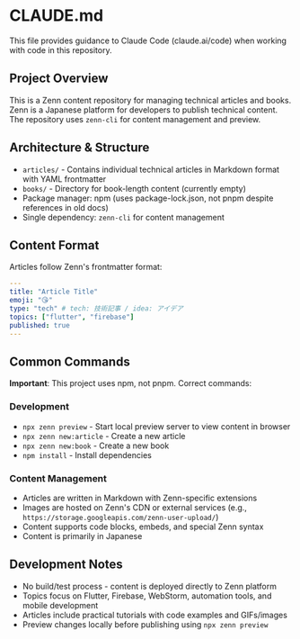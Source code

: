 # CLAUDE.md

This file provides guidance to Claude Code (claude.ai/code) when working with code in this repository.

## Project Overview

This is a Zenn content repository for managing technical articles and books. Zenn is a Japanese platform for developers to publish technical content. The repository uses `zenn-cli` for content management and preview.

## Architecture & Structure

- `articles/` - Contains individual technical articles in Markdown format with YAML frontmatter
- `books/` - Directory for book-length content (currently empty)
- Package manager: npm (uses package-lock.json, not pnpm despite references in old docs)
- Single dependency: `zenn-cli` for content management

## Content Format

Articles follow Zenn's frontmatter format:
```yaml
---
title: "Article Title"
emoji: "😘"
type: "tech" # tech: 技術記事 / idea: アイデア  
topics: ["flutter", "firebase"]
published: true
---
```

## Common Commands

**Important**: This project uses npm, not pnpm. Correct commands:

### Development
- `npx zenn preview` - Start local preview server to view content in browser
- `npx zenn new:article` - Create a new article
- `npx zenn new:book` - Create a new book
- `npm install` - Install dependencies

### Content Management
- Articles are written in Markdown with Zenn-specific extensions
- Images are hosted on Zenn's CDN or external services (e.g., `https://storage.googleapis.com/zenn-user-upload/`)
- Content supports code blocks, embeds, and special Zenn syntax
- Content is primarily in Japanese

## Development Notes

- No build/test process - content is deployed directly to Zenn platform
- Topics focus on Flutter, Firebase, WebStorm, automation tools, and mobile development
- Articles include practical tutorials with code examples and GIFs/images
- Preview changes locally before publishing using `npx zenn preview`